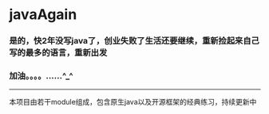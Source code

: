 # javaAgain

### 是的，快2年没写java了，创业失败了生活还要继续，重新捡起来自己写的最多的语言，重新出发
### 加油。。。。……^_^

----
本项目由若干module组成，包含原生java以及开源框架的经典练习，持续更新中